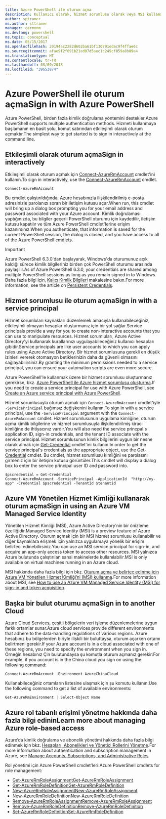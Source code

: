 ```yaml
---
title: Azure PowerShell ile oturum açma
description: Kullanıcı olarak, hizmet sorumlusu olarak veya MSI kullanarak Azure PowerShell ile oturum açma.
author: sptramer
ms.author: sttramer
manager: carmonm
ms.devlang: powershell
ms.topic: conceptual
ms.date: 05/15/2017
ms.openlocfilehash: 20194ac2282d602ba61bf130791edac9f4ffae6c
ms.sourcegitcommit: afae9f2f091b21ed07d5aec1c249cf859a8b89a4
ms.translationtype: HT
ms.contentlocale: tr-TR
ms.lasthandoff: 08/09/2018
ms.locfileid: "39653874"
---
```

# <a name="sign-in-with-azure-powershell"></a><span data-ttu-id="4b50a-103">Azure PowerShell ile oturum açma</span><span class="sxs-lookup"><span data-stu-id="4b50a-103">Sign in with Azure PowerShell</span></span>

<span data-ttu-id="4b50a-104">Azure PowerShell, birden fazla kimlik doğrulama yöntemini destekler.</span><span class="sxs-lookup"><span data-stu-id="4b50a-104">Azure PowerShell supports multiple authentication methods.</span></span> <span data-ttu-id="4b50a-105">Hizmeti kullanmaya başlamanın en basit yolu, komut satırından etkileşimli olarak oturum açmaktır.</span><span class="sxs-lookup"><span data-stu-id="4b50a-105">The simplest way to get started is to sign in interactively at the command line.</span></span>

## <a name="sign-in-interactively"></a><span data-ttu-id="4b50a-106">Etkileşimli olarak oturum açma</span><span class="sxs-lookup"><span data-stu-id="4b50a-106">Sign in interactively</span></span>

<span data-ttu-id="4b50a-107">Etkileşimli olarak oturum açmak için [Connect-AzureRmAccount](/powershell/module/azurerm.profile/connect-azurermaccount) cmdlet'ini kullanın.</span><span class="sxs-lookup"><span data-stu-id="4b50a-107">To sign in interactively, use the [Connect-AzureRmAccount](/powershell/module/azurerm.profile/connect-azurermaccount) cmdlet.</span></span>

```azurepowershell
Connect-AzureRmAccount
```

<span data-ttu-id="4b50a-108">Bu cmdlet çalıştırıldığında, Azure hesabınızla ilişkilendirilmiş e-posta adresinizle parolanızı soran bir iletişim kutusu açar.</span><span class="sxs-lookup"><span data-stu-id="4b50a-108">When run, this cmdlet will bring up a dialog box prompting you for your email address and password associated with your Azure account.</span></span> <span data-ttu-id="4b50a-109">Kimlik doğrulaması yaptığınızda, bu bilgiler geçerli PowerShell oturumu için kaydedilir, iletişim kutusu kapatılır ve tüm Azure PowerShell cmdlet'lerine erişim kazanırsınız.</span><span class="sxs-lookup"><span data-stu-id="4b50a-109">When you authenticate, that information is saved for the current PowerShell session, the dialog is closed, and you have access to all of the Azure PowerShell cmdlets.</span></span>

> [!IMPORTANT]
> <span data-ttu-id="4b50a-110">Azure PowerShell 6.3.0'dan başlayarak, Windows'da oturumunuz açık kaldığı sürece kimlik bilgileriniz birden çok PowerShell oturumu arasında paylaşılır.</span><span class="sxs-lookup"><span data-stu-id="4b50a-110">As of Azure PowerShell 6.3.0, your credentials are shared among multiple PowerShell sessions as long as you remain signed in to Windows.</span></span> <span data-ttu-id="4b50a-111">Daha fazla bilgi için, [Kalıcı Kimlik Bilgileri](context-persistence.md) makalesine bakın.</span><span class="sxs-lookup"><span data-stu-id="4b50a-111">For more information, see the article on [Persistent Credentials](context-persistence.md).</span></span>

## <a name="sign-in-with-a-service-principal"></a><span data-ttu-id="4b50a-112">Hizmet sorumlusu ile oturum açma</span><span class="sxs-lookup"><span data-stu-id="4b50a-112">Sign in with a service principal</span></span>

<span data-ttu-id="4b50a-113">Hizmet sorumluları kaynakları düzenlemek amacıyla kullanabileceğiniz, etkileşimli olmayan hesaplar oluşturmanız için bir yol sağlar.</span><span class="sxs-lookup"><span data-stu-id="4b50a-113">Service principals provide a way for you to create non-interactive accounts that you can use to manipulate resources.</span></span> <span data-ttu-id="4b50a-114">Hizmet sorumluları, Azure Active Directory’yi kullanarak kurallarınızı uygulayabileceğiniz kullanıcı hesapları gibidir.</span><span class="sxs-lookup"><span data-stu-id="4b50a-114">Service principals are like user accounts to which you can apply rules using Azure Active Directory.</span></span> <span data-ttu-id="4b50a-115">Bir hizmet sorumlusuna gerekli en düşük izinleri vererek otomasyon betiklerinizin daha da güvenli olmasını sağlayabilirsiniz.</span><span class="sxs-lookup"><span data-stu-id="4b50a-115">By granting the minimum permissions needed to a service principal, you can ensure your automation scripts are even more secure.</span></span>

<span data-ttu-id="4b50a-116">Azure PowerShell'le kullanmak üzere bir hizmet sorumlusu oluşturmanız gerekirse, bkz. [Azure PowerShell ile Azure hizmet sorumlusu oluşturma](create-azure-service-principal-azureps.md).</span><span class="sxs-lookup"><span data-stu-id="4b50a-116">If you need to create a service principal for use with Azure PowerShell, see [Create an Azure service principal with Azure PowerShell](create-azure-service-principal-azureps.md).</span></span>

<span data-ttu-id="4b50a-117">Hizmet sorumlusuyla oturum açmak için `Connect-AzureRmAccount` cmdlet'iyle `-ServicePrincipal` bağımsız değişkenini kullanın.</span><span class="sxs-lookup"><span data-stu-id="4b50a-117">To sign in with a service principal, use the `-ServicePrincipal` argument with the `Connect-AzureRmAccount` cmdlet.</span></span> <span data-ttu-id="4b50a-118">Hizmet sorumlusunun uygulama kimliğine, oturum açma kimlik bilgilerine ve hizmet sorumlusuyla ilişkilendirilmiş kiracı kimliğine de ihtiyacınız vardır.</span><span class="sxs-lookup"><span data-stu-id="4b50a-118">You will also need the service princpal's application ID, sign-in credentials, and the tenant ID associate with the service principal.</span></span> <span data-ttu-id="4b50a-119">Hizmet sorumlusunun kimlik bilgilerini uygun bir nesne olarak almak için [Get-Credential](/powershell/module/microsoft.powershell.security/get-credential) cmdlet'ini kullanın.</span><span class="sxs-lookup"><span data-stu-id="4b50a-119">In order to get the service principal's credentials as the appropriate object, use the [Get-Credential](/powershell/module/microsoft.powershell.security/get-credential) cmdlet.</span></span> <span data-ttu-id="4b50a-120">Bu cmdlet, hizmet sorumlusu kimliğini ve parolasını girmeniz için bir iletişim kutusu görüntüler.</span><span class="sxs-lookup"><span data-stu-id="4b50a-120">This cmdlet will display a dialog box to enter the service principal user ID and password into.</span></span>

```azurepowershell-interactive
$pscredential = Get-Credential
Connect-AzureRmAccount -ServicePrincipal -ApplicationId  "http://my-app" -Credential $pscredential -TenantId $tenantid
```

## <a name="sign-in-using-an-azure-vm-managed-service-identity"></a><span data-ttu-id="4b50a-121">Azure VM Yönetilen Hizmet Kimliği kullanarak oturum açma</span><span class="sxs-lookup"><span data-stu-id="4b50a-121">Sign in using an Azure VM Managed Service Identity</span></span>

<span data-ttu-id="4b50a-122">Yönetilen Hizmet Kimliği (MSI), Azure Active Directory’nin bir önizleme özelliğidir.</span><span class="sxs-lookup"><span data-stu-id="4b50a-122">Managed Service Identity (MSI) is a preview feature of Azure Active Directory.</span></span> <span data-ttu-id="4b50a-123">Oturum açmak için bir MSI hizmet sorumlusu kullanabilir ve diğer kaynaklara erişmek için yalnızca uygulamaya yönelik bir erişim belirteci edinebilirsiniz.</span><span class="sxs-lookup"><span data-stu-id="4b50a-123">You can use an MSI service principal for sign-in, and acquire an app-only access token to access other resources.</span></span> <span data-ttu-id="4b50a-124">MSI yalnızca Azure bulutunda çalıştırılan sanal makinelerde kullanılabilir.</span><span class="sxs-lookup"><span data-stu-id="4b50a-124">MSI is only available on virtual machines running in an Azure cloud.</span></span>

<span data-ttu-id="4b50a-125">MSI hakkında daha fazla bilgi için bkz. [Oturum açma ve belirteç edinme için Azure VM Yönetilen Hizmet Kimliği’ni (MSI) kullanma](/azure/active-directory/msi-how-to-get-access-token-using-msi).</span><span class="sxs-lookup"><span data-stu-id="4b50a-125">For more information about MSI, see [How to use an Azure VM Managed Service Identity (MSI) for sign-in and token acquisition](/azure/active-directory/msi-how-to-get-access-token-using-msi).</span></span>

## <a name="sign-in-to-another-cloud"></a><span data-ttu-id="4b50a-126">Başka bir bulut oturumu açma</span><span class="sxs-lookup"><span data-stu-id="4b50a-126">Sign in to another Cloud</span></span>

<span data-ttu-id="4b50a-127">Azure Cloud Services, çeşitli bölgelerin veri işleme düzenlemelerine uygun farklı ortamlar sunar.</span><span class="sxs-lookup"><span data-stu-id="4b50a-127">Azure cloud services provide different environments that adhere to the data-handling regulations of various regions.</span></span> <span data-ttu-id="4b50a-128">Azure hesabınız bu bölgelerden biriyle ilişkili bir buluttaysa, oturum açarken ortamı belirtmeni gerekir.</span><span class="sxs-lookup"><span data-stu-id="4b50a-128">If your Azure account is in a cloud associated with one of these regions, you need to specify the environment when you sign in.</span></span> <span data-ttu-id="4b50a-129">Örneğin hesabınız Çin bulutundaysa şu komutla oturum açmanız gerekir:</span><span class="sxs-lookup"><span data-stu-id="4b50a-129">For example, if you account is in the China cloud you sign on using the following command:</span></span>

```azurepowershell-interactive
Connect-AzureRmAccount -Environment AzureChinaCloud
```

<span data-ttu-id="4b50a-130">Kullanabileceğiniz ortamların listesine ulaşmak için şu komutu kullanın:</span><span class="sxs-lookup"><span data-stu-id="4b50a-130">Use the following command to get a list of available environments:</span></span>

```azurepowershell-interactive
Get-AzureRmEnvironment | Select-Object Name
```

## <a name="learn-more-about-managing-azure-role-based-access"></a><span data-ttu-id="4b50a-131">Azure rol tabanlı erişimi yönetme hakkında daha fazla bilgi edinin</span><span class="sxs-lookup"><span data-stu-id="4b50a-131">Learn more about managing Azure role-based access</span></span>

<span data-ttu-id="4b50a-132">Azure’da kimlik doğrulama ve abonelik yönetimi hakkında daha fazla bilgi edinmek için bkz. [Hesapları, Abonelikleri ve Yönetici Rollerini Yönetme](/azure/active-directory/role-based-access-control-configure).</span><span class="sxs-lookup"><span data-stu-id="4b50a-132">For more information about authentication and subscription management in Azure, see [Manage Accounts, Subscriptions, and Administrative Roles](/azure/active-directory/role-based-access-control-configure).</span></span>

<span data-ttu-id="4b50a-133">Rol yönetimi için Azure PowerShell cmdlet'leri:</span><span class="sxs-lookup"><span data-stu-id="4b50a-133">Azure PowerShell cmdlets for role management:</span></span>

* [<span data-ttu-id="4b50a-134">Get-AzureRmRoleAssignment</span><span class="sxs-lookup"><span data-stu-id="4b50a-134">Get-AzureRmRoleAssignment</span></span>](/powershell/module/AzureRM.Resources/Get-AzureRmRoleAssignment)
* [<span data-ttu-id="4b50a-135">Get-AzureRmRoleDefinition</span><span class="sxs-lookup"><span data-stu-id="4b50a-135">Get-AzureRmRoleDefinition</span></span>](/powershell/module/AzureRM.Resources/Get-AzureRmRoleDefinition)
* [<span data-ttu-id="4b50a-136">New-AzureRmRoleAssignment</span><span class="sxs-lookup"><span data-stu-id="4b50a-136">New-AzureRmRoleAssignment</span></span>](/powershell/module/AzureRM.Resources/New-AzureRmRoleAssignment)
* [<span data-ttu-id="4b50a-137">New-AzureRmRoleDefinition</span><span class="sxs-lookup"><span data-stu-id="4b50a-137">New-AzureRmRoleDefinition</span></span>](/powershell/module/AzureRM.Resources/New-AzureRmRoleDefinition)
* [<span data-ttu-id="4b50a-138">Remove-AzureRmRoleAssignment</span><span class="sxs-lookup"><span data-stu-id="4b50a-138">Remove-AzureRmRoleAssignment</span></span>](/powershell/module/AzureRM.Resources/Remove-AzureRmRoleAssignment)
* [<span data-ttu-id="4b50a-139">Remove-AzureRmRoleDefinition</span><span class="sxs-lookup"><span data-stu-id="4b50a-139">Remove-AzureRmRoleDefinition</span></span>](/powershell/module/AzureRM.Resources/Remove-AzureRmRoleDefinition)
* [<span data-ttu-id="4b50a-140">Set-AzureRmRoleDefinition</span><span class="sxs-lookup"><span data-stu-id="4b50a-140">Set-AzureRmRoleDefinition</span></span>](/powershell/moduel/AzureRM.Resources/Set-AzureRmRoleDefinition)
